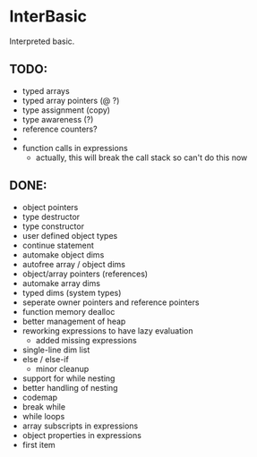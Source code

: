 InterBasic
==========

Interpreted basic.



TODO:
-----
- typed arrays
- typed array pointers (@ ?)
- type assignment (copy)
- type awareness (?)
- reference counters?
-
- function calls in expressions 
	- actually, this will break the call stack so can't do this now

DONE:
-----
- object pointers
- type destructor
- type constructor
- user defined object types
- continue statement
- automake object dims
- autofree array / object dims
- object/array pointers (references)
- automake array dims
- typed dims (system types)
- seperate owner pointers and reference pointers
- function memory dealloc
- better management of heap
- reworking expressions to have lazy evaluation
	- added missing expressions
- single-line dim list
- else / else-if
	- minor cleanup
- support for while nesting
- better handling of nesting
- codemap
- break while
- while loops
- array subscripts in expressions
- object properties in expressions
- first item
